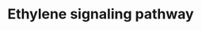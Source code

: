 ---
annotations:
- id: PW:0000003
  parent: signaling pathway
  type: Pathway Ontology
  value: signaling pathway
authors:
- Mkutmon
- Susan
- DeSl
communities:
- Plants
description: Ethylene signal transduction and the control of juvenile to adult phase
  transitions in the leaf. The pathway for ethylene signal transduction involves positive
  and negative regulators that culminate in transcriptional regulation by the EIN3-like
  family of transcription factors. Among the ethylene-responsive genes are some that
  encode additional transcription factors such as those of the ethylene response factor
  (ERF) and ethylene response DNA-binding factor (EDF) families. The pharmacological
  agents aminoethoxyvinylglycine (AVG) and silver can be used to inhibit ethylene
  responses through their ability to target ethylene biosynthesis or the receptors,
  respectively. One effect of ethylene is to stimulate the juvenile to adult phase
  transition of leaves. The transcription factor FUS3 negatively regulates the effects
  of ethylene on this developmental process.
last-edited: 2017-07-28
organisms:
- Arabidopsis thaliana
redirect_from:
- /index.php/Pathway:WP2851
- /instance/WP2851
- /instance/WP2851_r93086
revision: r93086
schema-jsonld:
- '@context': https://schema.org/
  '@id': https://wikipathways.github.io/pathways/WP2851.html
  '@type': Dataset
  creator:
    '@type': Organization
    name: WikiPathways
  description: Ethylene signal transduction and the control of juvenile to adult phase
    transitions in the leaf. The pathway for ethylene signal transduction involves
    positive and negative regulators that culminate in transcriptional regulation
    by the EIN3-like family of transcription factors. Among the ethylene-responsive
    genes are some that encode additional transcription factors such as those of the
    ethylene response factor (ERF) and ethylene response DNA-binding factor (EDF)
    families. The pharmacological agents aminoethoxyvinylglycine (AVG) and silver
    can be used to inhibit ethylene responses through their ability to target ethylene
    biosynthesis or the receptors, respectively. One effect of ethylene is to stimulate
    the juvenile to adult phase transition of leaves. The transcription factor FUS3
    negatively regulates the effects of ethylene on this developmental process.
  keywords:
  - AVG
  - C2H4
  - CTR1
  - EIN2
  - EIN4
  - ERS1
  - ERS2
  - ETR1
  - ETR2
  - FUS3
  - Silver
  license: CC0
  name: Ethylene signaling pathway
seo: CreativeWork
title: Ethylene signaling pathway
wpid: WP2851
---